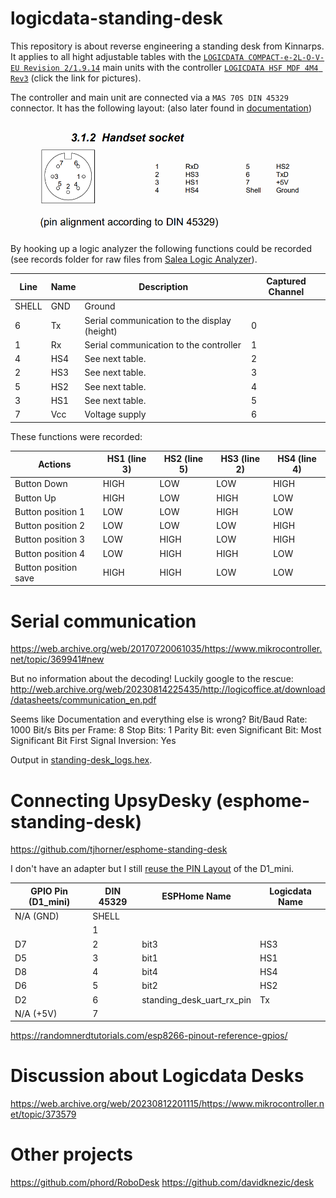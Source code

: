 # logicdata-standing-desk

This repository is about reverse engineering a standing desk from Kinnarps.
It applies to all hight adjustable tables with the [`LOGICDATA COMPACT-e-2L-O-V-EU Revision 2/1.9.14`](/hardware/main_unit.png) main units with the controller [`LOGICDATA HSF MDF 4M4 Rev3`](/hardware/controller_2.png) (click the link for pictures).

The controller and main unit are connected via a `MAS 70S DIN 45329` connector.
It has the following layout: (also later found in [documentation](https://web.archive.org/web/20230817093331/https://www.logicdata.net/wp-content/uploads/2017/05/Datasheet_Compact_English-Rev4.pdf))

![Logicdata handset socket pin alignment](hardware/logicdata_pin_layout.png)

By hooking up a logic analyzer the following functions could be recorded (see records folder for raw files from [Salea Logic Analyzer](https://www.saleae.com/downloads/)).

| Line  | Name | Description                                  | Captured Channel |
| ----- | ---- | -------------------------------------------- | ---------------- |
| SHELL | GND  | Ground                                       |                  |
| 6     | Tx   | Serial communication to the display (height) | 0                |
| 1     | Rx   | Serial communication to the controller       | 1                |
| 4     | HS4  | See next table.                              | 2                |
| 2     | HS3  | See next table.                              | 3                |
| 5     | HS2  | See next table.                              | 4                |
| 3     | HS1  | See next table.                              | 5                |
| 7     | Vcc  | Voltage supply                               | 6                |

These functions were recorded:

| Actions              | HS1 (line 3) | HS2 (line 5) | HS3 (line 2) | HS4 (line 4) |
| -------------------- | ------------ | ------------ | ------------ | ------------ |
| Button Down          | HIGH         | LOW          | LOW          | HIGH         |
| Button Up            | HIGH         | LOW          | HIGH         | LOW          |
| Button position 1    | LOW          | LOW          | HIGH         | LOW          |
| Button position 2    | LOW          | LOW          | LOW          | HIGH         |
| Button position 3    | LOW          | HIGH         | LOW          | HIGH         |
| Button position 4    | LOW          | HIGH         | HIGH         | LOW          |
| Button position save | HIGH         | HIGH         | LOW          | LOW          |

# Serial communication

https://web.archive.org/web/20170720061035/https://www.mikrocontroller.net/topic/369941#new

But no information about the decoding!
Luckily google to the rescue: http://web.archive.org/web/20230814225435/http://logicoffice.at/download/datasheets/communication_en.pdf

Seems like Documentation and everything else is wrong?
Bit/Baud Rate: 1000 Bit/s
Bits per Frame: 8
Stop Bits: 1
Parity Bit: even
Significant Bit: Most Significant Bit First
Signal Inversion: Yes

Output in [standing-desk_logs.hex](/records/standing-desk_logs.hex).

# Connecting UpsyDesky (esphome-standing-desk)

https://github.com/tjhorner/esphome-standing-desk

I don't have an adapter but I still [reuse the PIN Layout](https://upsy-desky.tjhorner.dev/docs/reference/gpio/) of the D1_mini.

<!-- | RJ45 Pin | GPIO Pin (ESP32)  -->
<!-- | -------- | ----------------  -->
<!-- | 1        | 18                -->
<!-- | 2        | 17                -->
<!-- | 3        | N/A (GND)         -->
<!-- | 4        | 16                -->
<!-- | 5        | N/A (+5V)         -->
<!-- | 6        | 19                -->
<!-- | 7        | 21                -->
<!-- | 8        | 22                -->

| GPIO Pin (D1_mini) | DIN 45329 | ESPHome Name              | Logicdata Name |
| ------------------ | --------- | ------------------------- | -------------- |
| N/A (GND)          | SHELL     |                           |                |
|                    | 1         |                           |                |
| D7                 | 2         | bit3                      | HS3            |
| D5                 | 3         | bit1                      | HS1            |
| D8                 | 4         | bit4                      | HS4            |
| D6                 | 5         | bit2                      | HS2            |
| D2                 | 6         | standing_desk_uart_rx_pin | Tx             |
| N/A (+5V)          | 7         |                           |                |

https://randomnerdtutorials.com/esp8266-pinout-reference-gpios/

# Discussion about Logicdata Desks

https://web.archive.org/web/20230812201115/https://www.mikrocontroller.net/topic/373579

# Other projects

https://github.com/phord/RoboDesk
https://github.com/davidknezic/desk
